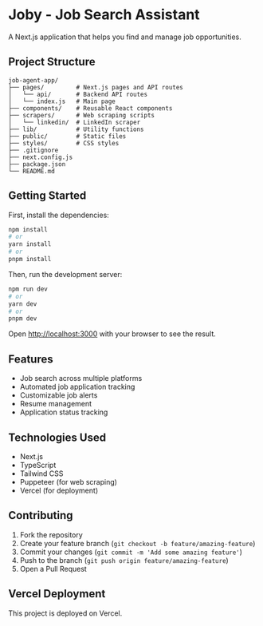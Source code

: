 # Joby - Job Search Assistant

A Next.js application that helps you find and manage job opportunities.

## Project Structure

```
job-agent-app/
├── pages/         # Next.js pages and API routes
│   └── api/       # Backend API routes
│   └── index.js   # Main page
├── components/    # Reusable React components
├── scrapers/      # Web scraping scripts
│   └── linkedin/  # LinkedIn scraper
├── lib/           # Utility functions
├── public/        # Static files
├── styles/        # CSS styles
├── .gitignore
├── next.config.js
├── package.json
└── README.md
```

## Getting Started

First, install the dependencies:

```bash
npm install
# or
yarn install
# or
pnpm install
```

Then, run the development server:

```bash
npm run dev
# or
yarn dev
# or
pnpm dev
```

Open [http://localhost:3000](http://localhost:3000) with your browser to see the result.

## Features

- Job search across multiple platforms
- Automated job application tracking
- Customizable job alerts
- Resume management
- Application status tracking

## Technologies Used

- Next.js
- TypeScript
- Tailwind CSS
- Puppeteer (for web scraping)
- Vercel (for deployment)

## Contributing

1. Fork the repository
2. Create your feature branch (`git checkout -b feature/amazing-feature`)
3. Commit your changes (`git commit -m 'Add some amazing feature'`)
4. Push to the branch (`git push origin feature/amazing-feature`)
5. Open a Pull Request

## Vercel Deployment
This project is deployed on Vercel.
